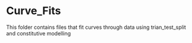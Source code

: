 # Curve_Fits
This folder contains files that fit curves through data using trian_test_split and constitutive modelling
